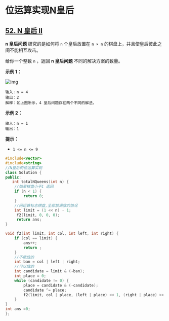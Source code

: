 # 位运算实现N皇后

## [52. N 皇后 II](https://leetcode.cn/problems/n-queens-ii/)

**n 皇后问题** 研究的是如何将 `n` 个皇后放置在 `n × n` 的棋盘上，并且使皇后彼此之间不能相互攻击。

给你一个整数 `n` ，返回 **n 皇后问题** 不同的解决方案的数量。

 

**示例 1：**

![img](https://assets.leetcode.com/uploads/2020/11/13/queens.jpg)

```
输入：n = 4
输出：2
解释：如上图所示，4 皇后问题存在两个不同的解法。
```

**示例 2：**

```
输入：n = 1
输出：1
```

 **提示：**

- `1 <= n <= 9`





```c++
#include<vector>
#include<string>
//N皇后的位运算实现
class Solution {
public:
   int totalNQueens(int n) {
    //如果棋盘小于1 返回
    if (n < 1) {
        return 0;
    }
    //问运算标志棋盘,全部放满旗的情况
    int limit = (1 << n) - 1;
     f2(limit, 0, 0, 0);
     return ans;
}

void f2(int limit, int col, int left, int right) {
    if (col == limit) {
        ans++;
        return ;
    }
    //不能放的
    int ban = col | left | right;
    //可以放的
    int candidate = limit & (~ban);
    int place = 0;
    while (candidate != 0) {
        place = candidate & (-candidate);
        candidate ^= place;
        f2(limit, col | place, (left | place) << 1, (right | place) >> 1);
    }
}
int ans =0;
};
```

